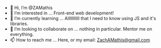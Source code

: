 - 👋 Hi, I’m @ZAMathis
- 👀 I’m interested in ... Front-end web development!
- 🌱 I’m currently learning ... Alllllllllll that I need to know using JS and it's libraries.
- 💞️ I’m looking to collaborate on ... nothing in particular. Mentor me on everything.
- 📫 How to reach me ... Here, or my email: ZachAMathis@gmail.com

<!---
ZAMathis/ZAMathis is a ✨ special ✨ repository because its `README.md` (this file) appears on your GitHub profile.
You can click the Preview link to take a look at your changes.
--->
